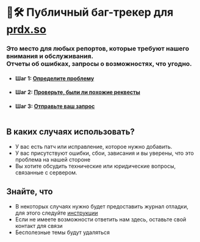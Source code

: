 # 📩🛠️ Публичный баг-трекер для [prdx.so](https://prdx.so) 

### Это место для любых репортов, которые требуют нашего внимания и обслуживания.<br>Отчеты об ошибках, запросы о возможностях, что угодно.


- #### Шаг 1: [Определите проблему](https://github.com/digitaldrugstech/prdx-bugtracker)
- #### Шаг 2: [Проверьте, были ли похожие реквесты](https://github.com/digitaldrugstech/prdx-bugtracker/issues)
- #### Шаг 3: [Отправьте ваш запрос](https://github.com/digitaldrugstech/prdx-bugtracker/issues/new/choose)<br><br>

## В каких случаях использовать?

- У вас есть патч или исправление, которое нужно добавить.
- У вас присутствуют ошибки, сбои, зависания и вы уверены, что это проблема на нашей стороне
- Вы хотите обсудить технические или юридические вопросы, связанные с сервером.

## Знайте, что

- В некоторых случаях нужно будет предоставить журнал отладки, для этого следуйте [инструкции](https://fabricmc.net/wiki/ru:player:tutorials:logs_ml:windows)
- Если не имеете возможности ответить нам здесь, оставьте свой контакт для связи
- Бесполезные темы будут удаляться
